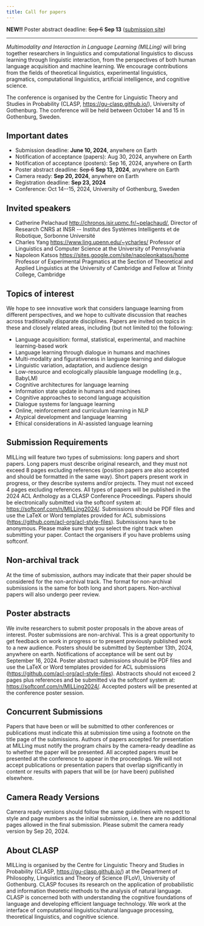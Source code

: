 ```yaml
---
title: Call for papers
---
```


<!-- EMAILS: REMEMBER TO ADD CONFERENCE TITLE AND CFP URL -->

**NEW!!** Poster abstract deadline: ~~Sep 6~~ **Sep 13** ([submission site](https://softconf.com/n/MILLing2024))

----------

*Multimodality and Interaction in Language Learning (MILLing)* will
bring together researchers in linguistics and computational
linguistics to discuss learning through linguistic interaction, from
the perspectives of both human language acquisition and machine
learning. We encourage contributions from the fields of theoretical linguistics, 
experimental linguistics, pragmatics, computational linguistics,
artificial intelligence, and cognitive science.

The conference is organised by the Centre for Linguistic Theory and
Studies in Probability (CLASP, <https://gu-clasp.github.io/>),
University of Gothenburg. The conference will be held between October
14 and 15 in Gothenburg, Sweden.

Important dates
----
- Submission deadline: **June 10, 2024**, anywhere on Earth
- Notification of acceptance (papers): Aug 30, 2024, anywhere on Earth
- Notification of acceptance (posters): Sep 16, 2024, anywhere on Earth
- Poster abstract deadline: ~~Sep 6~~ **Sep 13, 2024**, anywhere on Earth
- Camera ready: **Sep 20, 2024**, anywhere on Earth
- Registration deadline: **Sep 23, 2024**
- Conference: Oct 14--15, 2024, University of Gothenburg, Sweden

Invited speakers
----
- Catherine Pelachaud <http://chronos.isir.upmc.fr/~pelachaud/>, 
  Director of Research CNRS at INSR -- Institut des Systèmes Intelligents et de Robotique, 
  Sorbonne Université
- Charles Yang <https://www.ling.upenn.edu/~ycharles/> 
  Professor of Linguistics and Computer Science at the University of Pennsylvania
- Napoleon Katsos <https://sites.google.com/site/napoleonkatsos/home> 
  Professor of Experimental Pragmatics at the Section of Theoretical and Applied 
  Linguistics at the University of Cambridge and Fellow at Trinity College, Cambridge

Topics of interest
----
We hope to see innovative work that
considers language learning from different perspectives, and we hope
to cultivate discussion that reaches across traditionally disparate
disciplines. Papers are invited on topics in these and closely related
areas, including (but not limited to) the following:

- Language acquisition: formal, statistical, experimental, and machine learning-based work
- Language learning through dialogue in humans and machines
- Multi-modality and figurativeness in language learning and dialogue
- Linguistic variation, adaptation, and audience design
- Low-resource and ecologically plausible language modelling (e.g., BabyLM)
- Cognitive architectures for language learning
- Information state update in humans and machines
- Cognitive approaches to second language acquisition
- Dialogue systems for language learning
- Online, reinforcement and curriculum learning in NLP
- Atypical development and language learning 
- Ethical considerations in AI-assisted language learning

Submission Requirements
----
MILLing will feature two types of submissions: long papers and short
papers. Long papers must describe original research, and they must not
exceed 8 pages excluding references (position papers are also accepted
and should be formatted in the same way). Short papers present work in
progress, or they describe systems and/or projects. They must not
exceed 4 pages excluding references. All types of papers will be
published in the 2024 ACL Anthology as a CLASP Conference Proceedings.
Papers should be electronically submitted via the softconf system at:
<https://softconf.com/n/MILLing2024/>. Submissions should be PDF files
and use the LaTeX or Word templates provided for ACL submissions
(<https://github.com/acl-org/acl-style-files>). Submissions have to be
anonymous. Please make sure that you select the right track when
submitting your paper. Contact the organisers if you have problems
using softconf.

Non-archival track
----
At the time of submission, authors may indicate that their paper should be
considered for the non-archival track. The format for non-archival submissions
is the same for both long and short papers. Non-archival papers will also
undergo peer review. 

Poster abstracts
---

We invite researchers to submit poster proposals in the above areas of
interest. Poster submissions are non-archival. This is a great opportunity to
get feedback on work in progress or to present previously published work to a
new audience. Posters should be submitted by September 13th, 2024, anywhere on
earth. Notifications of acceptance will be sent out by September 16, 2024.
Poster abstract submissions should be PDF files and use the LaTeX or Word
templates provided for ACL submissions
(<https://github.com/acl-org/acl-style-files>). Abstraccts should not exceed 2
pages plus references and be submitted via the softconf system at:
<https://softconf.com/n/MILLing2024/>. Accepted posters will be presented at the
conference poster session.

Concurrent Submissions
----
Papers that have been or will be submitted to other conferences or
publications must indicate this at submission time using a footnote on
the title page of the submissions. Authors of papers accepted for
presentation at MILLing must notify the program chairs by the
camera-ready deadline as to whether the paper will be presented. All
accepted papers must be presented at the conference to appear in the
proceedings. We will not accept publications or presentation papers
that overlap significantly in content or results with papers that will
be (or have been) published elsewhere.

Camera Ready Versions
----
Camera ready versions should follow the same guidelines with respect
to style and page numbers as the initial submission, i.e. there are no
additional pages allowed in the final submission. Please submit the
camera ready version by Sep 20, 2024.

About CLASP
----
MILLing is organised by the Centre for Linguistic Theory and Studies
in Probability (CLASP, <https://gu-clasp.github.io/>) at the Department
of Philosophy, Linguistics and Theory of Science (FLoV), University of
Gothenburg. CLASP focuses its research on the application of
probabilistic and information theoretic methods to the analysis of
natural language. CLASP is concerned both with understanding the
cognitive foundations of language and developing efficient language
technology. We work at the interface of computational
linguistics/natural language processing, theoretical linguistics, and
cognitive science.

